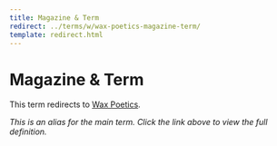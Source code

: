 ```yaml
---
title: Magazine & Term
redirect: ../terms/w/wax-poetics-magazine-term/
template: redirect.html
---
```


# Magazine & Term

This term redirects to [Wax Poetics](../terms/w/wax-poetics-magazine-term/).

*This is an alias for the main term. Click the link above to view the full definition.*
